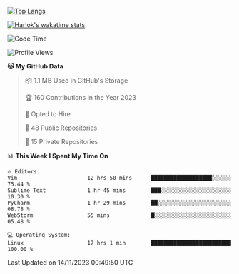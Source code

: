 [![Top Langs](https://github-readme-stats.vercel.app/api/top-langs/?username=remisiki&theme=dracula&layout=compact&hide=Jupyter%20Notebook,CSS,HTML&langs_count=10&exclude_repo=GMM-Demux-GUI)](https://github.com/anuraghazra/github-readme-stats)

[![Harlok's wakatime stats](https://github-readme-stats.vercel.app/api/wakatime?username=@remisiki&theme=dracula&layout=compact&langs_count=10&hide=other,html,css,text,json,markdown,jupyter)](https://github.com/anuraghazra/github-readme-stats)

<!--START_SECTION:waka-->
![Code Time](http://img.shields.io/badge/Code%20Time-551%20hrs%2024%20mins-blue)

![Profile Views](http://img.shields.io/badge/Profile%20Views-3-blue)

**🐱 My GitHub Data** 

> 📦 1.1 MB Used in GitHub's Storage 
 > 
> 🏆 160 Contributions in the Year 2023
 > 
> 💼 Opted to Hire
 > 
> 📜 48 Public Repositories 
 > 
> 🔑 15 Private Repositories 
 > 
📊 **This Week I Spent My Time On** 

```text
🔥 Editors: 
Vim                      12 hrs 50 mins      ███████████████████░░░░░░   75.44 % 
Sublime Text             1 hr 45 mins        ███░░░░░░░░░░░░░░░░░░░░░░   10.30 % 
PyCharm                  1 hr 29 mins        ██░░░░░░░░░░░░░░░░░░░░░░░   08.78 % 
WebStorm                 55 mins             █░░░░░░░░░░░░░░░░░░░░░░░░   05.48 % 

💻 Operating System: 
Linux                    17 hrs 1 min        █████████████████████████   100.00 % 
```


 Last Updated on 14/11/2023 00:49:50 UTC
<!--END_SECTION:waka-->
